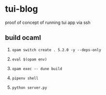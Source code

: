 # tui-blog

proof of concept of running tui app via ssh

## build ocaml
1. `opam switch create . 5.2.0 -y --deps-only` 
2. `eval $(opam env)`
3. `opam exec -- dune build`

1. `pipenv shell`
2. `python server.py`


